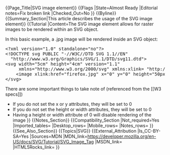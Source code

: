 {{Page_Title|SVG image element}}
{{Flags
|State=Almost Ready
|Editorial notes=Fix broken link
|Checked_Out=No
}}
{{Byline}}
{{Summary_Section|This article describes the usage of the SVG image element}}
{{Tutorial
|Content=The SVG image element allows for raster images to be rendered within an SVG object.
 
In this basic example, a .jpg image will be rendered inside an SVG object:
 
<pre>&lt;?xml version="1.0" standalone="no"?&gt;
&lt;!DOCTYPE svg PUBLIC "-//W3C//DTD SVG 1.1//EN" 
  "http://www.w3.org/Graphics/SVG/1.1/DTD/svg11.dtd"&gt;
&lt;svg width="5cm" height="4cm" version="1.1"
     xmlns="http://www.w3.org/2000/svg" xmlns:xlink= "http://www.w3.org/1999/xlink"&gt;
	&lt;image xlink:href="firefox.jpg" x="0" y="0" height="50px" width="50px"/&gt;
&lt;/svg&gt;</pre>
 
There are some important things to take note of (referenced from the [[W3 specs]])
 
* If you do not set the x or y attributes, they will be set to 0
* If you do not set the height or width attributes, they will be set to 0
* Having a height or width attribute of 0 will disable rendering of the image
}}
{{Notes_Section}}
{{Compatibility_Section
|Not_required=Yes
|Imported_tables=
|Desktop_rows=
|Mobile_rows=
|Notes_rows=
}}
{{See_Also_Section}}
{{Topics|SVG}}
{{External_Attribution
|Is_CC-BY-SA=Yes
|Sources=MDN
|MDN_link=https://developer.mozilla.org/en-US/docs/SVG/Tutorial/SVG_Image_Tag
|MSDN_link=
|HTML5Rocks_link=
}}